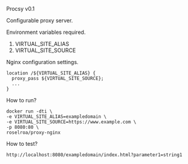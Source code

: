 Procsy v0.1

Configurable proxy server.

Environment variables required.

1. VIRTUAL_SITE_ALIAS
2. VIRTUAL_SITE_SOURCE

Nginx configuration settings.
```
location /${VIRTUAL_SITE_ALIAS} {
  proxy_pass ${VIRTUAL_SITE_SOURCE};
  ...
}
```

How to run?

```
docker run -dti \
-e VIRTUAL_SITE_ALIAS=exampledomain \
-e VIRTUAL_SITE_SOURCE=https://www.example.com \
-p 8080:80 \
roselroa/proxy-nginx
```

How to test?

```
http://localhost:8080/exampledomain/index.html?parameter1=string1
```
